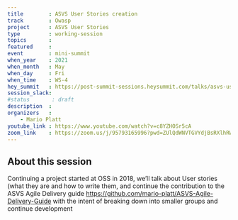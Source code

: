 ```yaml
---
title        : ASVS User Stories creation 
track        : Owasp
project      : ASVS User Stories
type         : working-session
topics       :
featured     :
event        : mini-summit
when_year    : 2021
when_month   : May
when_day     : Fri
when_time    : WS-4
hey_summit   : https://post-summit-sessions.heysummit.com/talks/asvs-user-stories-creations/
session_slack:
#status       : draft
description  :
organizers   :
    - Mario Platt
youtube_link : https://www.youtube.com/watch?v=c8YZHOSr5cA
zoom_link    : https://zoom.us/j/95793165996?pwd=ZUlQdWNVTGVYdjBsRXlhRWhoaGdVUT09
---
```


## About this session
Continuing a project started at OSS in 2018, we’ll talk about User stories (what they are and how to write them, and continue the contribution to the ASVS Agile Delivery
guide https://github.com/mario-platt/ASVS-Agile-Delivery-Guide with the intent of breaking down into smaller groups and continue development
